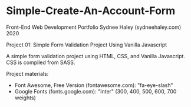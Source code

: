 # Simple-Create-An-Account-Form

Front-End Web Development Portfolio
Sydnee Haley (sydneehaley.com)
2020

Project 01:
Simple Form Validation Project Using Vanilla Javascript

A simple form validation project using HTML, CSS, and Vanilla Javascript. CSS is compiled from SASS.

Project materials:

- Font Awesome, Free Version (fontawesome.com): "fa-eye-slash"
- Google Fonts (fonts.google.com): "Inter" (300, 400, 500, 600, 700 weights)
